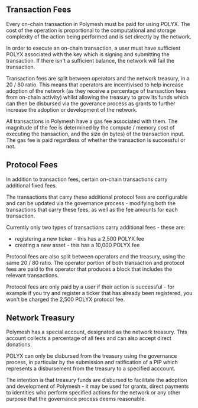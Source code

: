 ## Transaction Fees

Every on-chain transaction in Polymesh must be paid for using POLYX. The cost of the operation is proportional to the computational and storage complexity of the action being performed and is set directly by the network.

In order to execute an on-chain transaction, a user must have sufficient POLYX associated with the key which is signing and submitting the transaction. If there isn't a sufficient balance, the network will fail the transaction.

Transaction fees are split between operators and the network treasury, in a 20 / 80 ratio. This means that operators are incentivised to help increase adoption of the network (as they receive a percentage of transaction fees from on-chain activity) whilst allowing the treasury to grow its funds which can then be disbursed via the goverance process as grants to further increase the adoption or development of the network.

All transactions in Polymesh have a gas fee associated with them. The magnitude of the fee is determined by the compute / memory cost of executing the transaction, and the size (in bytes) of the transaction input. The gas fee is paid regardless of whether the transaction is successful or not.

## Protocol Fees

In addition to transaction fees, certain on-chain transactions carry additional fixed fees.

The transactions that carry these additional protocol fees are configurable and can be updated via the governance process - modifying both the transactions that carry these fees, as well as the fee amounts for each transaction.

Currently only two types of transactions carry additional fees - these are:  
- registering a new ticker - this has a 2,500 POLYX fee  
- creating a new asset - this has a 10,000 POLYX fee  

Protocol fees are also split between operators and the treasury, using the same 20 / 80 ratio. The operator portion of both transaction and protocol fees are paid to the operator that produces a block that includes the relevant transactions.

Protocol fees are only paid by a user if their action is successful - for example if you try and register a ticker that has already been registered, you won't be charged the 2,500 POLYX protocol fee.

## Network Treasury

Polymesh has a special account, designated as the network treasury. This account collects a percentage of all fees and can also accept direct donations.

POLYX can only be disbursed from the treasury using the governance process, in particular by the submission and ratification of a PIP which represents a disbursement from the treasury to a specified acccount.

The intention is that treasury funds are disbursed to facilitate the adoption and development of Polymesh - it may be used for grants, direct payments to identities who perform specified actions for the network or any other purpose that the governance process deems reasonable.